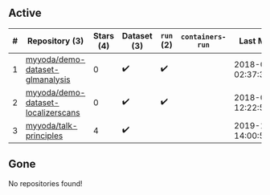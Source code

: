 ## Active
| # | Repository (3) | Stars (4) | Dataset (3) | `run` (2) | `containers-run` | Last Modified |
| --- | --- | --- | --- | --- | --- | --- |
| 1 | [myyoda/demo-dataset-glmanalysis](https://github.com/myyoda/demo-dataset-glmanalysis) | 0 | :heavy_check_mark: | :heavy_check_mark: |  | 2018-06-17 02:37:31+00:00 |
| 2 | [myyoda/demo-dataset-localizerscans](https://github.com/myyoda/demo-dataset-localizerscans) | 0 | :heavy_check_mark: | :heavy_check_mark: |  | 2018-06-14 12:22:51+00:00 |
| 3 | [myyoda/talk-principles](https://github.com/myyoda/talk-principles) | 4 | :heavy_check_mark: |  |  | 2019-10-03 14:00:54+00:00 |

## Gone
No repositories found!
